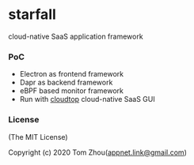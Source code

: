 # starfall
cloud-native SaaS application framework

### PoC
* Electron as frontend framework
* Dapr as backend framework
* eBPF based monitor framework
* Run with [cloudtop](https://github.com/5GApp/cloudtop) cloud-native SaaS GUI

### License

(The MIT License)

Copyright (c) 2020 Tom Zhou(appnet.link@gmail.com)
